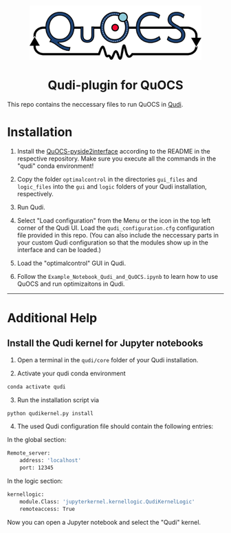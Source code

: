 <p  align='center'> <img src="./logo/logo_quocs_color.png" width="400" /></p>
<h1 align='center'>Qudi-plugin for QuOCS</h1>

This repo contains the neccessary files to run QuOCS in [Qudi](https://github.com/Ulm-IQO/qudi).

# Installation

1) Install the [QuOCS-pyside2interface](https://github.com/Quantum-OCS/QuOCS-pyside2interface) according to the README in the respective repository. 
Make sure you execute all the commands in the "qudi" conda environment!

2) Copy the folder ```optimalcontrol``` in the directories ```gui_files``` and ```logic_files``` into the ```gui```
and ```logic``` folders of your Qudi installation, respectively.

3) Run Qudi.

4) Select "Load configuration" from the Menu or the icon in the top left corner of the Qudi UI. 
Load the ```qudi_configuration.cfg``` configuration file provided in this repo.
(You can also include the neccessary parts in your custom Qudi configuration 
so that the modules show up in the interface and can be loaded.)

5) Load the "optimalcontrol" GUI in Qudi. 

6) Follow the ```Example_Notebook_Qudi_and_QuOCS.ipynb``` to learn how to use QuOCS and run optimizaitons in Qudi.

---

# Additional Help

## Install the Qudi kernel for Jupyter notebooks

1) Open a terminal in the ```qudi/core``` folder of your Qudi installation.

2) Activate your qudi conda environment
~~~bash
conda activate qudi
~~~

3) Run the installation script via
~~~bash
python qudikernel.py install
~~~

4) The used Qudi configuration file should contain the following entries:

In the global section:
~~~bash
Remote_server:
    address: 'localhost'
    port: 12345
~~~

In the logic section:
~~~bash
kernellogic:
    module.Class: 'jupyterkernel.kernellogic.QudiKernelLogic'
    remoteaccess: True
~~~

Now you can open a Jupyter notebook and select the "Qudi" kernel.